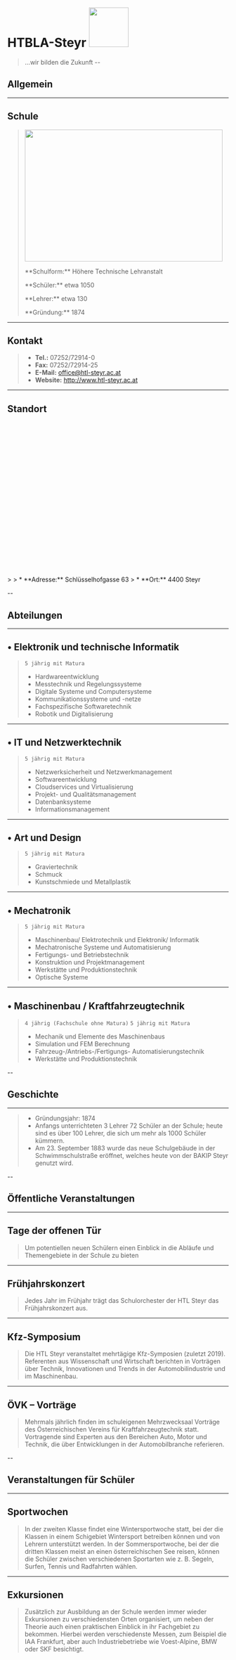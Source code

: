 #  HTBLA-Steyr     <img src="https://upload.wikimedia.org/wikipedia/commons/thumb/2/24/HTL_Steyr_Logo.jpg/234px-HTL_Steyr_Logo.jpg" height="90" width="90" >
> ...wir bilden die Zukunft
--

## Allgemein 

---

## Schule

> 
> <img src="https://www.htl-ooe.at/wp-content/uploads/2022/08/schule_steyr2.jpg" height="300" width="450" >
> 
> <p> **Schulform:** Höhere Technische Lehranstalt </p>
> <p> **Schüler:** etwa 1050 </p>
> <p> **Lehrer:** etwa 130 </p>
> <p> **Gründung:**	1874 </p>
> 
> 

---

## Kontakt

>
> * **Tel.:** 07252/72914-0
> * **Fax:** 07252/72914-25
> * **E-Mail:** office@htl-steyr.ac.at
> * **Website:** http://www.htl-steyr.ac.at 

---

## Standort         
>
>
<iframe data-src="https://www.google.com/maps/embed?pb=!1m14!1m8!1m3!1d10668.689858429716!2d14.4285794!3d48.0490077!3m2!1i1024!2i768!4f13.1!3m3!1m2!1s0x0%3A0x5477e4c88ef58d6e!2sHTL%20Steyr!5e0!3m2!1sen!2sat!4v1671047224422!5m2!1sen!2sat" width="500" height="350" style="border:0;" allowfullscreen="" loading="lazy" referrerpolicy="no-referrer-when-downgrade"></iframe>
>
> * **Adresse:** Schlüsselhofgasse 63
> * **Ort:** 4400 Steyr
 
--

## Abteilungen

---

## • Elektronik und technische Informatik

>  `5 jährig mit Matura`
>   * Hardwareentwicklung 
>   * Messtechnik und Regelungssysteme
>   * Digitale Systeme und Computersysteme
>   * Kommunikationssysteme und -netze
>   * Fachspezifische Softwaretechnik
>   * Robotik und Digitalisierung

---

## • IT und Netzwerktechnik

>  `5 jährig mit Matura`
>   * Netzwerksicherheit und Netzwerkmanagement
>   * Softwareentwicklung
>   * Cloudservices und Virtualisierung
>   * Projekt- und Qualitätsmanagement
>   * Datenbanksysteme
>   * Informationsmanagement


---

## • Art und Design

>  `5 jährig mit Matura`
>  * Graviertechnik
>  * Schmuck
>  * Kunstschmiede und Metallplastik

---

## • Mechatronik

>  `5 jährig mit Matura` 
>   * Maschinenbau/ Elektrotechnik und Elektronik/ Informatik
>   * Mechatronische Systeme und Automatisierung
>   * Fertigungs- und Betriebstechnik
>   * Konstruktion und Projektmanagement
>   * Werkstätte und Produktionstechnik
>   * Optische Systeme


---

## • Maschinenbau / Kraftfahrzeugtechnik

>  `4 jährig (Fachschule ohne Matura)`
>   `5 jährig mit Matura`
>   * Mechanik und Elemente des Maschinenbaus
>   * Simulation und FEM Berechnung
>   * Fahrzeug-/Antriebs-/Fertigungs- Automatisierungstechnik
>   * Werkstätte und Produktionstechnik
    


--

## Geschichte

---

> - Gründungsjahr: 1874
> - Anfangs unterrichteten 3 Lehrer 72 Schüler an der Schule; heute sind es über 100 Lehrer, die sich um mehr als 1000 Schüler kümmern.
> - Am 23. September 1883 wurde das neue Schulgebäude in der Schwimmschulstraße eröffnet, welches heute von der BAKIP Steyr genutzt wird. 

--

## Öffentliche Veranstaltungen

---

## Tage der offenen Tür

> Um potentiellen neuen Schülern einen Einblick in die Abläufe und Themengebiete in der Schule zu bieten

---

## Frühjahrskonzert

> Jedes Jahr im Frühjahr trägt das Schulorchester der HTL Steyr das Frühjahrskonzert aus. 

---

## Kfz-Symposium

> Die HTL Steyr veranstaltet mehrtägige Kfz-Symposien (zuletzt 2019). Referenten aus Wissenschaft und Wirtschaft berichten in Vorträgen über Technik, Innovationen und Trends in der Automobilindustrie und im Maschinenbau. 

---

## ÖVK – Vorträge

> Mehrmals jährlich finden im schuleigenen Mehrzwecksaal Vorträge des Österreichischen Vereins für Kraftfahrzeugtechnik statt. Vortragende sind Experten aus den Bereichen Auto, Motor und Technik, die über Entwicklungen in der Automobilbranche referieren. 

--

## Veranstaltungen für Schüler

---

## Sportwochen

> In der zweiten Klasse findet eine Wintersportwoche statt, bei der die Klassen in einem Schigebiet Wintersport betreiben können und von Lehrern unterstützt werden. In der Sommersportwoche, bei der die dritten Klassen meist an einen österreichischen See reisen, können die Schüler zwischen verschiedenen Sportarten wie z. B. Segeln, Surfen, Tennis und Radfahrten wählen. 

---

## Exkursionen

> Zusätzlich zur Ausbildung an der Schule werden immer wieder Exkursionen zu verschiedensten Orten organisiert, um neben der Theorie auch einen praktischen Einblick in ihr Fachgebiet zu bekommen. Hierbei werden verschiedenste Messen, zum Beispiel die IAA Frankfurt, aber auch Industriebetriebe wie Voest-Alpine, BMW oder SKF besichtigt. 
